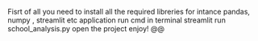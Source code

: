 Fisrt of all you need to install all the required libreries for intance pandas, numpy , streamlit etc 
application run cmd in terminal 
streamlit run school_analysis.py
open the project 
enjoy! @@
